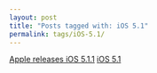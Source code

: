 ```yaml
---
layout: post
title: "Posts tagged with: iOS 5.1"
permalink: tags/iOS-5.1/
---
```

[Apple releases iOS 5.1.1](/2012/05/apple-releases-ios-511)
[iOS 5.1](/2012/03/ios-51)
